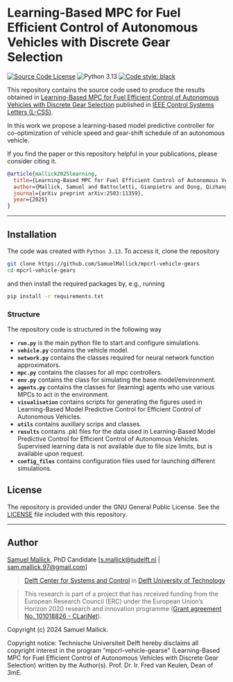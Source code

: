 # Learning-Based MPC for Fuel Efficient Control of Autonomous Vehicles with Discrete Gear Selection

[![Source Code License](https://img.shields.io/badge/license-GPL-blueviolet)](https://github.com/SamuelMallick/mpcrl-vehicle-gears/blob/main/LICENSE)
![Python 3.13](https://img.shields.io/badge/python-3.13-green.svg)
[![Code style: black](https://img.shields.io/badge/code%20style-black-000000.svg)](https://github.com/psf/black)


This repository contains the source code used to produce the results obtained in [Learning-Based MPC for Fuel Efficient Control of Autonomous Vehicles with Discrete Gear Selection](https://arxiv.org/abs/2503.11359) published in [IEEE Control Systems Letters (L-CSS)](https://ieee-cssletters.dei.unipd.it/index.php).

In this work we propose a learning-based model predictive controller for co-optimization of vehicle speed and gear-shift schedule of an autonomous vehicle.

If you find the paper or this repository helpful in your publications, please consider citing it.

```bibtex
@article{mallick2025learning,
  title={Learning-Based MPC for Fuel Efficient Control of Autonomous Vehicles with Discrete Gear Selection},
  author={Mallick, Samuel and Battocletti, Gianpietro and Dong, Qizhang and Dabiri, Azita and De Schutter, Bart},
  journal={arXiv preprint arXiv:2503:11359},
  year={2025}
}
```

---

## Installation

The code was created with `Python 3.13`. To access it, clone the repository

```bash
git clone https://github.com/SamuelMallick/mpcrl-vehicle-gears
cd mpcrl-vehicle-gears
```

and then install the required packages by, e.g., running

```bash
pip install -r requirements.txt
```

### Structure

The repository code is structured in the following way

- **`run.py`** is the main python file to start and configure simulations.
- **`vehicle.py`** contains the vehicle model.
- **`network.py`** contains the classes required for neural network function approximators.
- **`mpc.py`** contains the classes for all mpc controllers.
- **`env.py`** contains the class for simulating the base model/environment.
- **`agents.py`** contains the classes for (learning) agents who use various MPCs to act in the environment.
- **`visualisation`** contains scripts for generating the figures used in Learning-Based Model Predictive Control for Efficient Control of Autonomous Vehicles.
- **`utils`** contains auxillary scrips and classes.
- **`results`** contains .pkl files for the data used in Learning-Based Model Predictive Control for Efficient Control of Autonomous Vehicles. Supervised learning data is not available due to file size limits, but is available upon request.
- **`config_files`** contains configuration files used for launching different simulations.

## License

The repository is provided under the GNU General Public License. See the [LICENSE](https://github.com/SamuelMallick/mpcrl-vehicle-gears/blob/main/LICENSE) file included with this repository.

---

## Author

[Samuel Mallick](https://www.tudelft.nl/staff/s.h.mallick/), PhD Candidate [s.mallick@tudelft.nl | sam.mallick.97@gmail.com]

> [Delft Center for Systems and Control](https://www.tudelft.nl/en/3me/about/departments/delft-center-for-systems-and-control/) in [Delft University of Technology](https://www.tudelft.nl/en/)

> This research is part of a project that has received funding from the European Research Council (ERC) under the European Union’s Horizon 2020 research and innovation programme ([Grant agreement No. 101018826 - CLariNet](https://cordis.europa.eu/project/id/101018826)).

Copyright (c) 2024 Samuel Mallick.

Copyright notice: Technische Universiteit Delft hereby disclaims all copyright interest in the program “mpcrl-vehicle-gearse” (Learning-Based MPC for Fuel Efficient Control of Autonomous Vehicles with Discrete Gear Selection) written by the Author(s). Prof. Dr. Ir. Fred van Keulen, Dean of 3mE.
